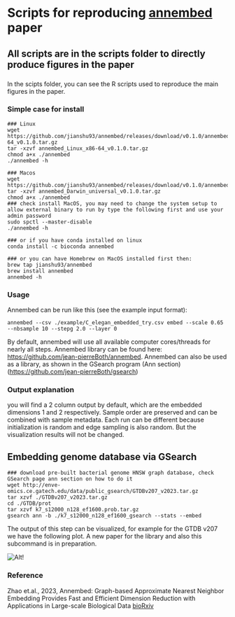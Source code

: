 # Scripts for reproducing [annembed](https://crates.io/crates/annembed) paper
## All scripts are in the scripts folder to directly produce figures in the paper
###
In the scipts folder, you can see the R scripts used to reproduce the main figures in the paper.

### Simple case for install
```
### Linux
wget https://github.com/jianshu93/annembed/releases/download/v0.1.0/annembed_Linux_x86-64_v0.1.0.tar.gz
tar -xzvf annembed_Linux_x86-64_v0.1.0.tar.gz
chmod a+x ./annembed
./annembed -h

### Macos
wget https://github.com/jianshu93/annembed/releases/download/v0.1.0/annembed_Darwin_universal_v0.1.0.tar.gz
tar -xzvf annembed_Darwin_universal_v0.1.0.tar.gz
chmod a+x ./annembed
### check install MacOS, you may need to change the system setup to allow external binary to run by type the following first and use your admin password
sudo spctl --master-disable
./annembed -h

### or if you have conda installed on linux
conda install -c bioconda annembed

### or you can have Homebrew on MacOS installed first then:
brew tap jianshu93/annembed
brew install annembed
annembed -h

```

### Usage
Annembed can be run like this (see the example input format): 
```
annembed --csv ./example/C_elegan_embedded_try.csv embed --scale 0.65 --nbsample 10 --stepg 2.0 --layer 0
```
By default, annembed will use all available computer cores/threads for nearly all steps. Annembed library can be found here: https://github.com/jean-pierreBoth/annembed. Annembed can also be used as a library, as shown in the GSearch program (Ann section) (https://github.com/jean-pierreBoth/gsearch)

### Output explanation
you will find a 2 column output by default, which are the embedded dimensions 1 and 2 respectively. Sample order are preserved and can be combined with sample metadata. Each run can be different because initialization is random and edge sampling is also random. But the visualization results will not be changed.

## Embedding genome database via GSearch
```
### download pre-built bacterial genome HNSW graph database, check GSearch page ann section on how to do it
wget http://enve-omics.ce.gatech.edu/data/public_gsearch/GTDBv207_v2023.tar.gz
tar xzvf ./GTDBv207_v2023.tar.gz
cd ./GTDB/prot
tar xzvf k7_s12000_n128_ef1600.prob.tar.gz
gsearch ann -b ./k7_s12000_n128_ef1600_gsearch --stats --embed

```

The output of this step can be visualized, for example for the GTDB v207 we have the following plot. A new paper for the library and also this subcommand is in preparation.

![Alt!](https://github.com/jean-pierreBoth/gsearch/blob/master/GSearch-annembed-GTDBv207.jpg?raw=true)

### Reference
Zhao et.al., 2023, Annembed: Graph-based Approximate Nearest Neighbor Embedding Provides Fast and Efficient Dimension Reduction with Applications in Large-scale Biological Data [bioRxiv]()